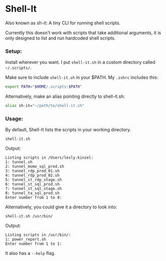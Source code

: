 # Shell-It
Also known as sh-it: A tiny CLI for running shell scripts.

Currently this doesn't work with scripts that take additional arguments, it is only designed to list and run hardcoded shell scripts.

### Setup:

Install wherever you want. I put `shell-it.sh` in a custom directory called `~/.scripts/`.

Make sure to include `shell-it.sh` in your $PATH. My `.zshrc` includes this:

```zsh
export PATH="$HOME/.scripts:$PATH"
```

Alternatively, make an alias pointing directly to shell-it.sh:

```zsh
alias sh-it="~/path/to/shell-it.sh"
```

### Usage:
By default, Shell-It lists the scripts in your working directory.

```
shell-it.sh
```

Output:
```
Listing scripts in /Users/lesly.kinzel:
1: tunnel.sh
2: tunnel_momo_sql_prod.sh
3: tunnel_rdp_prod_01.sh
4: tunnel_rdp_prod_02.sh
5: tunnel_st_rdp_stage.sh
6: tunnel_st_sql_prod.sh
7: tunnel_st_sql_stage.sh
8: tunnel_ta_sql_prod.sh
Enter number from 1 to 8:
```

Alternatively, you could give it a directory to look into:
```
shell-it.sh /usr/bin/
```
Output:
```
Listing scripts in /usr/bin/:
1: power_report.sh
Enter number from 1 to 1:
```

It also has a `--help` flag.
